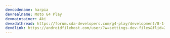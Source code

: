 ```yaml
---
devcodename: harpia
devrealname: Moto G4 Play
devmaintainer: Aki
devxdathread: https://forum.xda-developers.com/g4-play/development/8-1-0-bottleggers-rom-t3750131
devdlink: https://androidfilehost.com/user/?w=settings-dev-files&flid=249432
---
```

